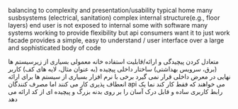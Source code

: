 balancing to complexity and presentation/usability
typical home 
many susbsystems (electrical, sanitation)
complex internal structure(e.g., floor layers)
end user is not exposed to internal
some with software
many systems working to provide flexibility but
api consumers want it to just work
facade provides a simple, easy to understand / user interface over a large and sophisticated body of code

متعادل کردن پیچیدگی و ارائه/قابلیت استفاده
خانه معمولی
بسیاری از زیرسیستم ها (برق، سرویس بهداشتی)
ساختار داخلی پیچیده (به عنوان مثال، لایه های کف)
کاربر نهایی در معرض داخلی قرار نمی گیرد
برخی با نرم افزار
بسیاری از سیستم ها برای ارائه انعطاف پذیری کار می کنند اما
مصرف کنندگان api می خواهند که فقط کار کند
نما یک رابط کاربری ساده و قابل درک آسان را بر روی بدنه بزرگ و پیچیده ای از کد ارائه می دهد
